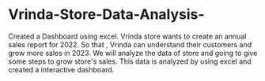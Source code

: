 # Vrinda-Store-Data-Analysis-
Created a Dashboard using excel.
Vrinda store wants to create an annual sales report for 2022. So that , Vrinda can understand their customers and grow more sales in 2023.
We will analyze the data of store and going to give some steps to grow store's sales.
This data is analyzed by using excel and created a interactive dashboard.
